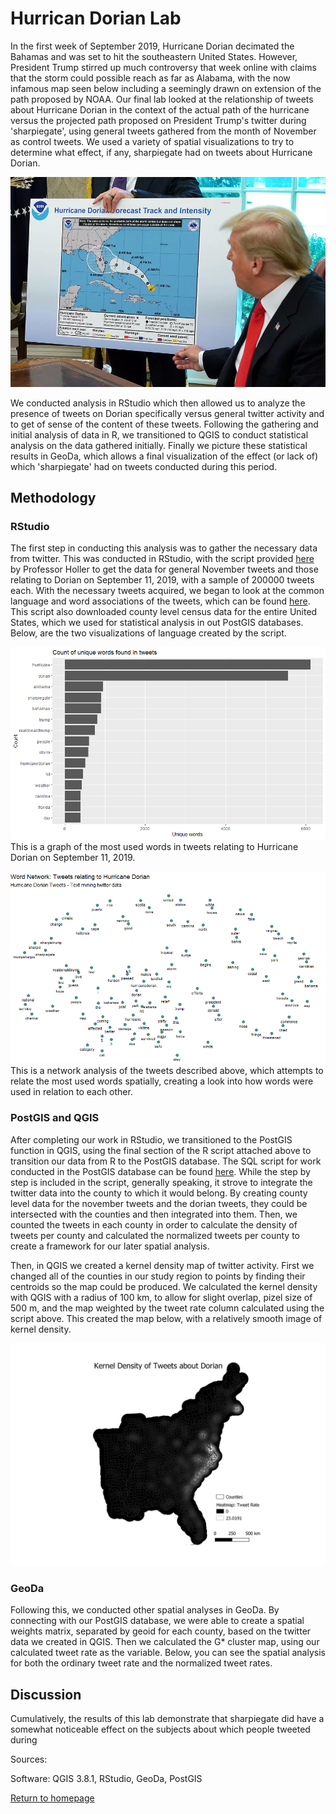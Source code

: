 # Hurrican Dorian Lab
In the first week of September 2019, Hurricane Dorian decimated the Bahamas and was set to hit the southeastern United 
States.  However, President Trump stirred up much controversy that week online with claims that the storm could possible reach as far as Alabama, with the now infamous map seen below including a seemingly drawn on extension of the path proposed by NOAA. Our final lab looked at the relationship of tweets about Hurricane Dorian in the context of the actual path of the hurricane versus the projected path proposed on President Trump's twitter during 'sharpiegate', using general tweets gathered from the month of November as control tweets.  We used a variety of spatial visualizations to try to determine what effect, if any, sharpiegate had on tweets about Hurricane Dorian.

![dorianpic](sharpiegate.png)

We conducted analysis in RStudio which then allowed us to analyze the presence of tweets on Dorian specifically versus general twitter activity and to get of sense of the content of these tweets.  Following the gathering and initial analysis of data in R, we transitioned to QGIS to conduct statistical analysis on the data gathered initially.  Finally we picture these statistical results in GeoDa, which allows a final visualization of the effect (or lack of) which 'sharpiegate' had on tweets conducted during this period.

## Methodology 
### RStudio
The first step in conducting this analysis was to gather the necessary data from twitter.  This was conducted in RStudio, with the script provided [here](dorianTwitterScript.R) by Professor Holler to get the data for general November tweets and those relating to Dorian on September 11, 2019, with a sample of 200000 tweets each.  With the necessary tweets acquired, we began to look at the common language and word associations of the tweets, which can be found [here](lab10script.R). This script also downloaded county level census data for the entire United States, which we used for statistical analysis in out PostGIS databases.  Below, are the two visualizations of language created by the script.

![words](dorianwords.png)
This is a graph of the most used words in tweets relating to Hurricane Dorian on September 11, 2019.

![network](networktweets.png)
This is a network analysis of the tweets described above, which attempts to relate the most used words spatially, creating a look into how words were used in relation to each other.

### PostGIS and QGIS
After completing our work in RStudio, we transitioned to the PostGIS function in QGIS, using the final section of the R script attached above to transition our data from R to the PostGIS database. The SQL script for work conducted in the PostGIS database can be found [here](lab10sql.sql).  While the step by step is included in the script, generally speaking, it strove to integrate the twitter data into the county to which it would belong.  By creating county level data for the november tweets and the dorian tweets, they could be intersected with the counties and then integrated into them.  Then, we counted the tweets in each county in order to calculate the density of tweets per county and calculated the normalized tweets per county to create a framework for our later spatial analysis.

Then, in QGIS we created a kernel density map of twitter activity.  First we changed all of the counties in our study region to points by finding their centroids so the map could be produced.  We calculated the kernel density with QGIS with a radius of 100 km, to allow for slight overlap, pizel size of 500 m, and the map weighted by the tweet rate column calculated using the script above.  This created the map below, with a relatively smooth image of kernel density.

![kernel](kernel.png)

### GeoDa
Following this, we conducted other spatial analyses in GeoDa.  By connecting with our PostGIS database, we were able to create a spatial weights matrix, separated by geoid for each county, based on the twitter data we created in QGIS.  Then we calculated the G* cluster map, using our calculated tweet rate as the variable.  Below, you can see the spatial analysis for both the ordinary tweet rate and the normalized tweet rates.

## Discussion
Cumulatively, the results of this lab demonstrate that sharpiegate did have a somewhat noticeable effect on the subjects about which people tweeted during 


Sources: 

Software: QGIS 3.8.1, RStudio, GeoDa, PostGIS

[Return to homepage](pdickson.github.io)
